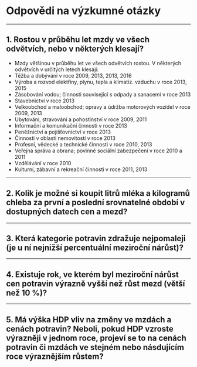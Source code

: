 # Odpovědi na výzkumné otázky
---
## 1. Rostou v průběhu let mzdy ve všech odvětvích, nebo v některých klesají?
- Mzdy většinou v průběhu let ve všech odvětvích rostou. V některých odvětvích v určitých letech klesají:
- Těžba a dobývání v roce 2009, 2013, 2013, 2016
- Výroba a rozvod elektřiny, plynu, tepla a klimatiz. vzduchu v roce 2013, 2015
- Zásobování vodou; činnosti související s odpady a sanacemi v roce 2013
- Stavebnictví v roce 2013
- Velkoobchod a maloobchod; opravy a údržba motorových vozidel v roce 2009, 2013
- Ubytování, stravování a pohostinství v roce 2009, 2011
- Informační a komunikační činnosti v roce 2013
- Peněžnictví a pojišťovnictví v roce 2013
- Činnosti v oblasti nemovitostí v roce 2013
- Profesní, vědecké a technické činnosti v roce 2010, 2013
- Veřejná správa a obrana; povinné sociální zabezpečení v roce 2010 a 2011
- Vzdělávání v roce 2010 
- Kulturní, zábavní a rekreační činnosti v roce 2011, 2013

---
## 2. Kolik je možné si koupit litrů mléka a kilogramů chleba za první a poslední srovnatelné období v dostupných datech cen a mezd?

---
## 3. Která kategorie potravin zdražuje nejpomaleji (je u ní nejnižší percentuální meziroční nárůst)?

---
## 4. Existuje rok, ve kterém byl meziroční nárůst cen potravin výrazně vyšší než růst mezd (větší než 10 %)?

---
## 5. Má výška HDP vliv na změny ve mzdách a cenách potravin? Neboli, pokud HDP vzroste výrazněji v jednom roce, projeví se to na cenách potravin či mzdách ve stejném nebo násdujícím roce výraznějším růstem?


